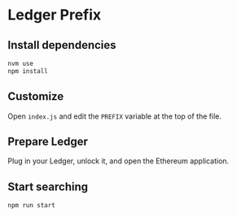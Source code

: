 # Ledger Prefix

## Install dependencies

```sh
nvm use
npm install
```

## Customize

Open `index.js` and edit the `PREFIX` variable at the top of the file.

## Prepare Ledger

Plug in your Ledger, unlock it, and open the Ethereum application.

## Start searching

```sh
npm run start
```
